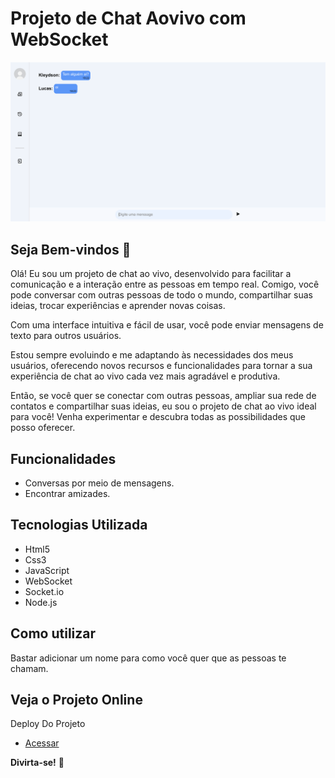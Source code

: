 # Projeto de Chat Aovivo com WebSocket

[<img src="img/photo-pupils.png" target="_blank">](https://github.com/Kleydsonpessanha/PupilsChat) 

## Seja Bem-vindos 👋

Olá! Eu sou um projeto de chat ao vivo, desenvolvido para facilitar a comunicação e a interação entre as pessoas em tempo real. Comigo, você pode conversar com outras pessoas de todo o mundo, compartilhar suas ideias, trocar experiências e aprender novas coisas.

Com uma interface intuitiva e fácil de usar, você pode enviar mensagens de texto para outros usuários.

Estou sempre evoluindo e me adaptando às necessidades dos meus usuários, oferecendo novos recursos e funcionalidades para tornar a sua experiência de chat ao vivo cada vez mais agradável e produtiva.

Então, se você quer se conectar com outras pessoas, ampliar sua rede de contatos e compartilhar suas ideias, eu sou o projeto de chat ao vivo ideal para você! Venha experimentar e descubra todas as possibilidades que posso oferecer.


## Funcionalidades

- Conversas por meio de mensagens.
- Encontrar amizades.

## Tecnologias Utilizada

- Html5
- Css3
- JavaScript
- WebSocket
- Socket.io
- Node.js


## Como utilizar 

Bastar adicionar um nome para como você quer que as pessoas te chamam.



## Veja o Projeto Online
Deploy Do Projeto
- [Acessar](https://Kleydsonpessanha.github.io/PupilsChat/)  


**Divirta-se!** 🚀